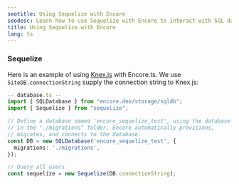 ```yaml
---
seotitle: Using Sequelize with Encore
seodesc: Learn how to use Sequelize with Encore to interact with SQL databases.
title: Using Sequelize with Encore
lang: ts
---
```


### Sequelize
Here is an example of using [Knex.js](http://knexjs.org/) with Encore.ts. We use `SiteDB.connectionString` supply the connection string to Knex.js:

```ts
-- database.ts --
import { SQLDatabase } from "encore.dev/storage/sqldb";
import { Sequelize } from "sequelize";

// Define a database named 'encore_sequelize_test', using the database migrations
// in the "./migrations" folder. Encore automatically provisions,
// migrates, and connects to the database.
const DB = new SQLDatabase('encore_sequelize_test', {
  migrations: './migrations',
});

// Query all users
const sequelize = new Sequelize(DB.connectionString);
```

<GitHubLink
href="https://github.com/encoredev/examples/tree/main/ts/sequelize"
desc="Using Sequelize ORM with Encore.ts"
/>